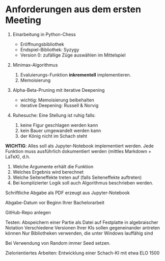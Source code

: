 # Anforderungen aus dem ersten Meeting

1. Einarbeitung in Python-Chess
    - Eröffnungsbibliothek
    - Endspiel-Bibliothek: Syzygy
    - Version 0: zufällige Züge auswählen im Mittelspiel

2. Minimax-Algorithmus
    1. Evaluierungs-Funktion **inkrementell** implementieren.
    2. Memoisierung

3. Alpha-Beta-Pruning mit iterative Deepening
    - wichtig: Memoisierung beibehalten
    - iterative Deepening: Russell & Norvig

4. Ruhesuche: Eine Stellung ist ruhig falls:
    1. keine Figur geschlagen werden kann
    2. kein Bauer umgewandelt werden kann
    3. der König nicht im Schach steht

**WICHTIG**: Alles soll als Jupyter-Notebook implementiert werden.
Jede Funktion muss ausführlich dokumentiert werden (mittles Markdown + LaTeX),  d.h.

1. Welche Argumente erhält die Funktion
2. Welches Ergebnis wird berechnet
3. Welche Seiteneffekte treten auf (falls Seiteneffekte auftreten)
4. Bei komplizierter Logik soll auch Algorithmus beschrieben werden.

Schriftliche Abgabe als PDF erzeugt aus Jupyter-Notebook

Abgabe-Datum vor Beginn Ihrer Bachelorarbeit

GitHub-Repo anlegen

Testen:
Abspeichern einer Partie als Datei auf Festplatte in algebraischer Notation
Verschiedene Versionen Ihrer KIs sollen gegeneinander antreten können
Nur Bibliotheken verwenden, die unter Windows lauffähig sind

Bei Verwendung von Random immer Seed setzen.

Zielorientiertes Arbeiten:
Entwicklung einer Schach-KI mit etwa ELO 1500
